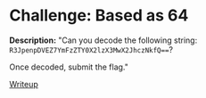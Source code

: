 # Challenge: Based as 64

**Description:** "Can you decode the following string: `R3JpenpDVEZ7YmFzZTY0X2lzX3MwX2JhczNkfQ==`? 

Once decoded, submit the flag."

[Writeup](Crypto/Based_as_64/writeup/WRITEUP.md)


